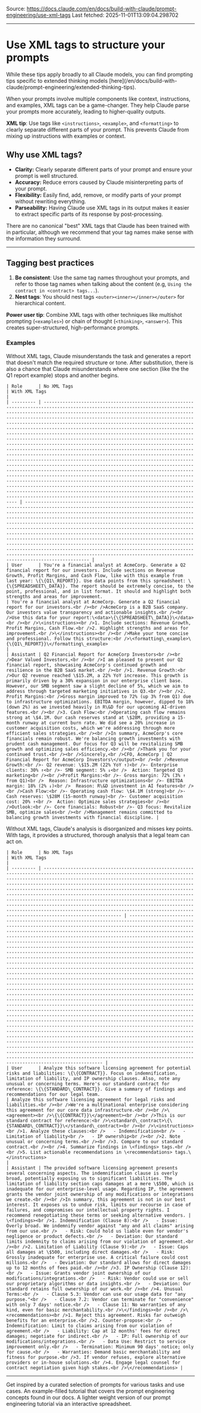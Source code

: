 Source: https://docs.claude.com/en/docs/build-with-claude/prompt-engineering/use-xml-tags
Last fetched: 2025-11-01T13:09:04.298702

---

# Use XML tags to structure your prompts

<Note>
  While these tips apply broadly to all Claude models, you can find prompting tips specific to extended thinking models [here](/en/docs/build-with-claude/prompt-engineering/extended-thinking-tips).
</Note>

When your prompts involve multiple components like context, instructions, and examples, XML tags can be a game-changer. They help Claude parse your prompts more accurately, leading to higher-quality outputs.

<Tip>**XML tip**: Use tags like `<instructions>`, `<example>`, and `<formatting>` to clearly separate different parts of your prompt. This prevents Claude from mixing up instructions with examples or context.</Tip>

## Why use XML tags?

* **Clarity:** Clearly separate different parts of your prompt and ensure your prompt is well structured.
* **Accuracy:** Reduce errors caused by Claude misinterpreting parts of your prompt.
* **Flexibility:** Easily find, add, remove, or modify parts of your prompt without rewriting everything.
* **Parseability:** Having Claude use XML tags in its output makes it easier to extract specific parts of its response by post-processing.

<Note>There are no canonical "best" XML tags that Claude has been trained with in particular, although we recommend that your tag names make sense with the information they surround.</Note>

***

## Tagging best practices

1. **Be consistent**: Use the same tag names throughout your prompts, and refer to those tag names when talking about the content (e.g, `Using the contract in <contract> tags...`).
2. **Nest tags**: You should nest tags `<outer><inner></inner></outer>` for hierarchical content.

<Tip>**Power user tip**: Combine XML tags with other techniques like multishot prompting (`<examples>`) or chain of thought (`<thinking>`, `<answer>`). This creates super-structured, high-performance prompts.</Tip>

### Examples

<AccordionGroup>
  <Accordion title="Example: Generating financial reports">
    Without XML tags, Claude misunderstands the task and generates a report that doesn't match the required structure or tone. After substitution, there is also a chance that Claude misunderstands where one section (like the the Q1 report example) stops and another begins.

    | Role      | No XML Tags                                                                                                                                                                                                                                                                                                                                                                                                                                                                                                                                                                                                                                                                                                                                                                                                                                                                                                                                                                                                                                                                                                                                                                                                                                                                                                                                                              | With XML Tags                                                                                                                                                                                                                                                                                                                                                                                                                                                                                                                                                                                                                                                                                                                                                                                                              |
    | --------- | ------------------------------------------------------------------------------------------------------------------------------------------------------------------------------------------------------------------------------------------------------------------------------------------------------------------------------------------------------------------------------------------------------------------------------------------------------------------------------------------------------------------------------------------------------------------------------------------------------------------------------------------------------------------------------------------------------------------------------------------------------------------------------------------------------------------------------------------------------------------------------------------------------------------------------------------------------------------------------------------------------------------------------------------------------------------------------------------------------------------------------------------------------------------------------------------------------------------------------------------------------------------------------------------------------------------------------------------------------------------------ | -------------------------------------------------------------------------------------------------------------------------------------------------------------------------------------------------------------------------------------------------------------------------------------------------------------------------------------------------------------------------------------------------------------------------------------------------------------------------------------------------------------------------------------------------------------------------------------------------------------------------------------------------------------------------------------------------------------------------------------------------------------------------------------------------------------------------- |
    | User      | You're a financial analyst at AcmeCorp. Generate a Q2 financial report for our investors. Include sections on Revenue Growth, Profit Margins, and Cash Flow, like with this example from last year: \{\{Q1\_REPORT}}. Use data points from this spreadsheet: \{\{SPREADSHEET\_DATA}}. The report should be extremely concise, to the point, professional, and in list format. It should and highlight both strengths and areas for improvement.                                                                                                                                                                                                                                                                                                                                                                                                                                                                                                                                                                                                                                                                                                                                                                                                                                                                                                                          | You're a financial analyst at AcmeCorp. Generate a Q2 financial report for our investors.<br /><br />AcmeCorp is a B2B SaaS company. Our investors value transparency and actionable insights.<br /><br />Use this data for your report:\<data>\{\{SPREADSHEET\_DATA}}\</data><br /><br />\<instructions><br />1. Include sections: Revenue Growth, Profit Margins, Cash Flow.<br />2. Highlight strengths and areas for improvement.<br />\</instructions><br /><br />Make your tone concise and professional. Follow this structure:<br />\<formatting\_example>\{\{Q1\_REPORT}}\</formatting\_example>                                                                                                                                                                                                                  |
    | Assistant | Q2 Financial Report for AcmeCorp Investors<br /><br />Dear Valued Investors,<br /><br />I am pleased to present our Q2 financial report, showcasing AcmeCorp's continued growth and resilience in the B2B SaaS market.<br /><br />1. Revenue Growth:<br />Our Q2 revenue reached \$15.2M, a 22% YoY increase. This growth is primarily driven by a 30% expansion in our enterprise client base. However, our SMB segment saw a slight decline of 5%, which we aim to address through targeted marketing initiatives in Q3.<br /><br />2. Profit Margins:<br />Gross margin improved to 72% (up 3% from Q1) due to infrastructure optimizations. EBITDA margin, however, dipped to 18% (down 2%) as we invested heavily in R\&D for our upcoming AI-driven features.<br /><br />3. Cash Flow:<br />Operating cash flow remains strong at \$4.1M. Our cash reserves stand at \$28M, providing a 15-month runway at current burn rate. We did see a 20% increase in customer acquisition costs, which we're addressing through more efficient sales strategies.<br /><br />In summary, AcmeCorp's core financials remain robust. We're balancing growth investments with prudent cash management. Our focus for Q3 will be revitalizing SMB growth and optimizing sales efficiency.<br /><br />Thank you for your continued trust.<br /><br />Sincerely,<br />CFO, AcmeCorp | Q2 Financial Report for AcmeCorp Investors\</output><br /><br />Revenue Growth:<br />- Q2 revenue: \$15.2M (22% YoY ↑)<br />- Enterprise clients: 30% ↑<br />- SMB segment: 5% ↓<br />  Action: Targeted Q3 marketing<br /><br />Profit Margins:<br />- Gross margin: 72% (3% ↑ from Q1)<br />  Reason: Infrastructure optimizations<br />- EBITDA margin: 18% (2% ↓)<br />  Reason: R\&D investment in AI features<br /><br />Cash Flow:<br />- Operating cash flow: \$4.1M (strong)<br />- Cash reserves: \$28M (15-month runway)<br />- Customer acquisition cost: 20% ↑<br />  Action: Optimize sales strategies<br /><br />Outlook:<br />- Core financials: Robust<br />- Q3 focus: Revitalize SMB, optimize sales<br /><br />Management remains committed to balancing growth investments with financial discipline. |
  </Accordion>

  <Accordion title="Example: Legal contract analysis">
    Without XML tags, Claude's analysis is disorganized and misses key points. With tags, it provides a structured, thorough analysis that a legal team can act on.

    | Role      | No XML Tags                                                                                                                                                                                                                                                                                                                                                                                                                                                                                                                                                                                                                                                                         | With XML Tags                                                                                                                                                                                                                                                                                                                                                                                                                                                                                                                                                                                                                                                                                                                                                                                                                                                                                                                                                                                                                                                                                                                                                                                                                                                                                                                                                                                                                                                                                                                                                                                                                                                                                                                                                                                                                                                                                                                                                                                                                  |
    | --------- | ----------------------------------------------------------------------------------------------------------------------------------------------------------------------------------------------------------------------------------------------------------------------------------------------------------------------------------------------------------------------------------------------------------------------------------------------------------------------------------------------------------------------------------------------------------------------------------------------------------------------------------------------------------------------------------- | ------------------------------------------------------------------------------------------------------------------------------------------------------------------------------------------------------------------------------------------------------------------------------------------------------------------------------------------------------------------------------------------------------------------------------------------------------------------------------------------------------------------------------------------------------------------------------------------------------------------------------------------------------------------------------------------------------------------------------------------------------------------------------------------------------------------------------------------------------------------------------------------------------------------------------------------------------------------------------------------------------------------------------------------------------------------------------------------------------------------------------------------------------------------------------------------------------------------------------------------------------------------------------------------------------------------------------------------------------------------------------------------------------------------------------------------------------------------------------------------------------------------------------------------------------------------------------------------------------------------------------------------------------------------------------------------------------------------------------------------------------------------------------------------------------------------------------------------------------------------------------------------------------------------------------------------------------------------------------------------------------------------------------ |
    | User      | Analyze this software licensing agreement for potential risks and liabilities: \{\{CONTRACT}}. Focus on indemnification, limitation of liability, and IP ownership clauses. Also, note any unusual or concerning terms. Here's our standard contract for reference: \{\{STANDARD\_CONTRACT}}. Give a summary of findings and recommendations for our legal team.                                                                                                                                                                                                                                                                                                                    | Analyze this software licensing agreement for legal risks and liabilities.<br /><br />We're a multinational enterprise considering this agreement for our core data infrastructure.<br /><br />\<agreement><br />\{\{CONTRACT}}\</agreement><br /><br />This is our standard contract for reference:<br />\<standard\_contract>\{\{STANDARD\_CONTRACT}}\</standard\_contract><br /><br />\<instructions><br />1. Analyze these clauses:<br />   - Indemnification<br />   - Limitation of liability<br />   - IP ownership<br /><br />2. Note unusual or concerning terms.<br /><br />3. Compare to our standard contract.<br /><br />4. Summarize findings in \<findings> tags.<br /><br />5. List actionable recommendations in \<recommendations> tags.\</instructions>                                                                                                                                                                                                                                                                                                                                                                                                                                                                                                                                                                                                                                                                                                                                                                                                                                                                                                                                                                                                                                                                                                                                                                                                                                                     |
    | Assistant | The provided software licensing agreement presents several concerning aspects. The indemnification clause is overly broad, potentially exposing us to significant liabilities. The limitation of liability section caps damages at a mere \$500, which is inadequate for our enterprise-level usage. Regarding IP, the agreement grants the vendor joint ownership of any modifications or integrations we create.<br /><br />In summary, this agreement is not in our best interest. It exposes us to undue risk, limits our recourse in case of failures, and compromises our intellectual property rights. I recommend renegotiating these terms or seeking alternative vendors. | \<findings><br />1. Indemnification (Clause 8):<br />   - Issue: Overly broad. We indemnify vendor against "any and all claims" arising from our use.<br />   - Risk: Could hold us liable even for vendor's negligence or product defects.<br />   - Deviation: Our standard limits indemnity to claims arising from our violation of agreement.<br /><br />2. Limitation of Liability (Clause 9):<br />   - Issue: Caps all damages at \$500, including direct damages.<br />   - Risk: Grossly inadequate for enterprise use. A critical failure could cost millions.<br />   - Deviation: Our standard allows for direct damages up to 12 months of fees paid.<br /><br />3. IP Ownership (Clause 12):<br />   - Issue: Grants vendor joint ownership of our modifications/integrations.<br />   - Risk: Vendor could use or sell our proprietary algorithms or data insights.<br />   - Deviation: Our standard retains full ownership of our work.<br /><br />4. Unusual Terms:<br />   - Clause 5.3: Vendor can use our usage data for "any purpose."<br />   - Clause 7.2: Vendor can terminate for "convenience" with only 7 days' notice.<br />   - Clause 11: No warranties of any kind, even for basic merchantability.<br />\</findings><br /><br />\<recommendations><br />1. Reject this agreement. Risks far outweigh benefits for an enterprise.<br />2. Counter-propose:<br />   - Indemnification: Limit to claims arising from our violation of agreement.<br />   - Liability: Cap at 12 months' fees for direct damages; negotiate for indirect.<br />   - IP: Full ownership of our modifications/integrations.<br />   - Data Use: Restrict to service improvement only.<br />   - Termination: Minimum 90 days' notice; only for cause.<br />   - Warranties: Demand basic merchantability and fitness for purpose.<br />3. If vendor refuses, explore alternative providers or in-house solutions.<br />4. Engage legal counsel for contract negotiation given high stakes.<br />\</recommendations> |
  </Accordion>
</AccordionGroup>

***

<CardGroup cols={3}>
  <Card title="Prompt library" icon="link" href="/en/resources/prompt-library/library">
    Get inspired by a curated selection of prompts for various tasks and use cases.
  </Card>

  <Card title="GitHub prompting tutorial" icon="link" href="https://github.com/anthropics/prompt-eng-interactive-tutorial">
    An example-filled tutorial that covers the prompt engineering concepts found in our docs.
  </Card>

  <Card title="Google Sheets prompting tutorial" icon="link" href="https://docs.google.com/spreadsheets/d/19jzLgRruG9kjUQNKtCg1ZjdD6l6weA6qRXG5zLIAhC8">
    A lighter weight version of our prompt engineering tutorial via an interactive spreadsheet.
  </Card>
</CardGroup>